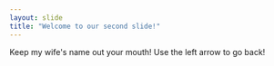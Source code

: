 ```yaml
---
layout: slide
title: "Welcome to our second slide!"
---
```

Keep my wife's name out your mouth!
Use the left arrow to go back!
